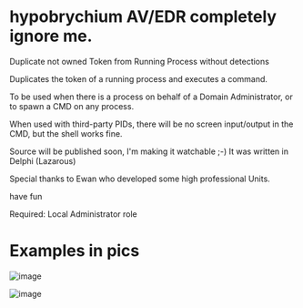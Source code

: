 # hypobrychium AV/EDR completely ignore me.

Duplicate not owned Token from Running Process without detections

Duplicates the token of a running process and executes a command.

To be used when there is a process on behalf of a Domain Administrator, or to spawn a CMD on any process.

When used with third-party PIDs, there will be no screen input/output in the CMD, but the shell works fine.

Source will be published soon, I'm making it watchable ;-)
It was written in Delphi (Lazarous)

Special thanks to Ewan who developed some high professional Units.

have fun

Required: Local Administrator role

# Examples in pics
![image](https://github.com/foxlox/hypobrychium/assets/28823598/cf0785e0-205b-4c34-8036-0547c7761d15)

![image](https://github.com/foxlox/hypobrychium/assets/28823598/1abef0f1-e1df-4a38-b009-37b68363a5ec)
